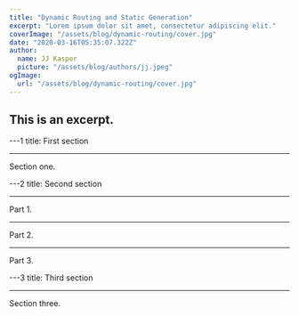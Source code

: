 ```yaml
---
title: "Dynamic Routing and Static Generation"
excerpt: "Lorem ipsum dolor sit amet, consectetur adipiscing elit."
coverImage: "/assets/blog/dynamic-routing/cover.jpg"
date: "2020-03-16T05:35:07.322Z"
author:
  name: JJ Kasper
  picture: "/assets/blog/authors/jj.jpeg"
ogImage:
  url: "/assets/blog/dynamic-routing/cover.jpg"
---
```


## This is an excerpt.

---1
title: First section

---

Section one.

---2
title: Second section

---

Part 1.

---

Part 2.

---

Part 3.

---3
title: Third section

---

Section three.
